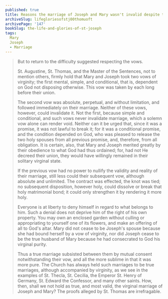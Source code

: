 ```yaml
---
published: true
title: Reasons the marriage of Joseph and Mary wasn't invalid despite their vows of virginity
archiveSlug: lifegloriesofstj00thomuoft
archivePage: '147'
bookSlug: the-life-and-glories-of-st-joseph
tags:
  Mary
  Joseph
  - Marriage
---
```


> But to return to the difficulty suggested respecting the vows.
>
> St. Augustine, St. Thomas, and the Master of the Sentences, not to mention others, firmly hold that Mary and Joseph took two vows of virginity; the first mental, simple, and conditional, that is, dependent on God not disposing otherwise. This vow was taken by each long before their union.
>
> The second vow was absolute, perpetual, and without limitation, and followed immediately on their marriage. Neither of these vows, however, could invalidate it. Not the first, because simple and conditional, and such vows never invalidate marriage, which a solemn vow alone can render void. Neither can it be urged that, since it was a promise, it was not lawful to break it; for it was a conditional promise, and the condition depended on God, who was pleased to release the two holy spouses from all previous promise, and, therefore, from all obligation. It is certain, also, that Mary and Joseph merited greatly by their obedience to what God had thus ordained; for, had not He decreed their union, they would have willingly remained in their solitary virginal state.
>
> If the previous vow had no power to nullify the validity and reality of their marriage, still less could their subsequent vow, although absolute and unlimited. The contract was effected, the knot was tied; no subsequent disposition, however holy, could dissolve or break that holy matrimonial bond; it could only strengthen it by rendering it more holy.
>
> Everyone is at liberty to deny himself in regard to what belongs to him. Such a denial does not deprive him of the right of his own property. You may own an enclosed garden without culling or appropriating to yourself one of its flowers, and make an offering of all to God's altar. Mary did not cease to be Joseph's spouse because she had bound herself by a vow of virginity, nor did Joseph cease to be the true husband of Mary because he had consecrated to God his virginal purity.
>
> Thus a true marriage subsisted between them by mutual consent notwithstanding their vow, and all the more sublime in that it was more pure. The Church has always held such marriages to be true marriages, although accompanied by virginity, as we see in the examples of St. Thecla, St. Cecilia, the Emperor St. Henry of Germany, St. Edward the Confessor, and many other saints. How, then, shall we not hold as true, and most valid, the virginal marriage of Joseph and Mary? The proofs alleged by St. Thomas are irrefragable.
